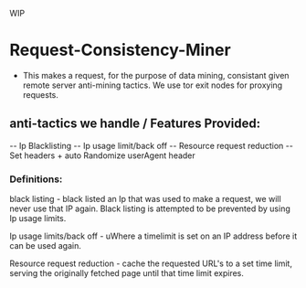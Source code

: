 WIP

# Request-Consistency-Miner
- This makes a request, for the purpose of data mining, consistant given remote server anti-mining tactics. We use tor exit nodes for proxying requests.

## anti-tactics we handle / Features Provided:
-- Ip Blacklisting
-- Ip usage limit/back off
-- Resource request reduction
-- Set headers + auto Randomize userAgent header


### Definitions:
black listing - black listed an Ip that was used to make a request, we will never use that IP again.
Black listing is attempted to be prevented by using Ip usage limits. 

Ip usage limits/back off - uWhere a timelimit is set on an IP address before it can be used again.

Resource request reduction - cache the requested URL's to a set time limit, serving the originally fetched page until that time limit expires.                          
